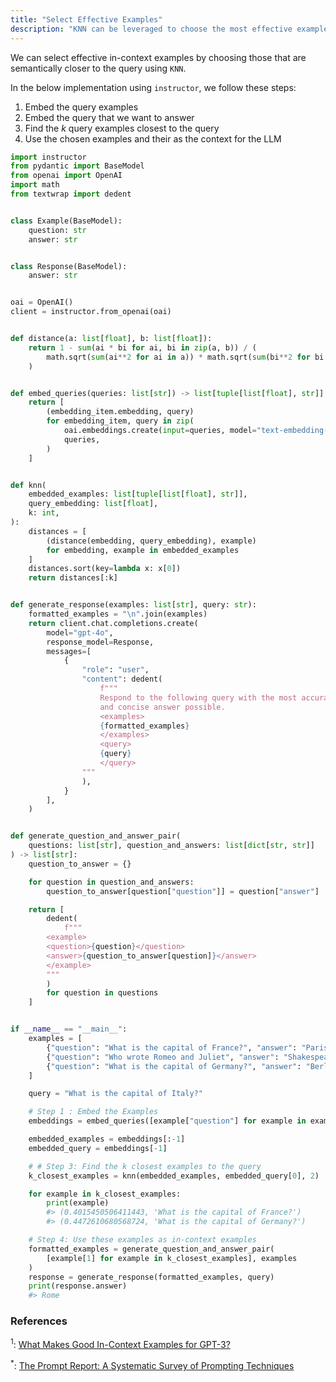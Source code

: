 ```yaml
---
title: "Select Effective Examples"
description: "KNN can be leveraged to choose the most effective examples to use for a given query."
---
```


We can select effective in-context examples by choosing those that are semantically closer to the query using `KNN`.

In the below implementation using `instructor`, we follow these steps:

1. Embed the query examples
2. Embed the query that we want to answer
3. Find the _k_ query examples closest to the query
4. Use the chosen examples and their as the context for the LLM

```python
import instructor
from pydantic import BaseModel
from openai import OpenAI
import math
from textwrap import dedent


class Example(BaseModel):
    question: str
    answer: str


class Response(BaseModel):
    answer: str


oai = OpenAI()
client = instructor.from_openai(oai)


def distance(a: list[float], b: list[float]):
    return 1 - sum(ai * bi for ai, bi in zip(a, b)) / (
        math.sqrt(sum(ai**2 for ai in a)) * math.sqrt(sum(bi**2 for bi in b))
    )


def embed_queries(queries: list[str]) -> list[tuple[list[float], str]]:
    return [
        (embedding_item.embedding, query)
        for embedding_item, query in zip(
            oai.embeddings.create(input=queries, model="text-embedding-3-large").data,
            queries,
        )
    ]


def knn(
    embedded_examples: list[tuple[list[float], str]],
    query_embedding: list[float],
    k: int,
):
    distances = [
        (distance(embedding, query_embedding), example)
        for embedding, example in embedded_examples
    ]
    distances.sort(key=lambda x: x[0])
    return distances[:k]


def generate_response(examples: list[str], query: str):
    formatted_examples = "\n".join(examples)
    return client.chat.completions.create(
        model="gpt-4o",
        response_model=Response,
        messages=[
            {
                "role": "user",
                "content": dedent(
                    f"""
                    Respond to the following query with the most accurate
                    and concise answer possible.
                    <examples>
                    {formatted_examples}
                    </examples>
                    <query>
                    {query}
                    </query>
                """
                ),
            }
        ],
    )


def generate_question_and_answer_pair(
    questions: list[str], question_and_answers: list[dict[str, str]]
) -> list[str]:
    question_to_answer = {}

    for question in question_and_answers:
        question_to_answer[question["question"]] = question["answer"]

    return [
        dedent(
            f"""
        <example>
        <question>{question}</question>
        <answer>{question_to_answer[question]}</answer>
        </example>
        """
        )
        for question in questions
    ]


if __name__ == "__main__":
    examples = [
        {"question": "What is the capital of France?", "answer": "Paris"},
        {"question": "Who wrote Romeo and Juliet", "answer": "Shakespeare"},
        {"question": "What is the capital of Germany?", "answer": "Berlin"},
    ]

    query = "What is the capital of Italy?"

    # Step 1 : Embed the Examples
    embeddings = embed_queries([example["question"] for example in examples] + [query])

    embedded_examples = embeddings[:-1]
    embedded_query = embeddings[-1]

    # # Step 3: Find the k closest examples to the query
    k_closest_examples = knn(embedded_examples, embedded_query[0], 2)

    for example in k_closest_examples:
        print(example)
        #> (0.4015450506411443, 'What is the capital of France?')
        #> (0.4472610680568724, 'What is the capital of Germany?')

    # Step 4: Use these examples as in-context examples
    formatted_examples = generate_question_and_answer_pair(
        [example[1] for example in k_closest_examples], examples
    )
    response = generate_response(formatted_examples, query)
    print(response.answer)
    #> Rome
```

### References

<sup id="ref-1">1</sup>: [What Makes Good In-Context Examples for GPT-3?](https://arxiv.org/abs/2101.06804)

<sup id="ref-asterisk">\*</sup>: [The Prompt Report: A Systematic Survey of Prompting Techniques](https://arxiv.org/abs/2406.06608)
